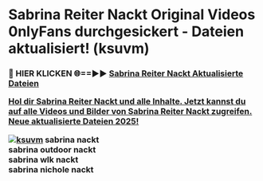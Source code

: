# Sabrina Reiter Nackt Original Videos 0nlyFans durchgesickert - Dateien aktualisiert! (ksuvm)

<h3>🔴 HIER KLICKEN 🌐==►► <a href="https://tinyurl.com/h6vf6nb8" rel="nofollow">Sabrina Reiter Nackt Aktualisierte Dateien

Hol dir Sabrina Reiter Nackt und alle Inhalte. Jetzt kannst du auf alle Videos und Bilder von Sabrina Reiter Nackt zugreifen. Neue aktualisierte Dateien 2025!

[![ksuvm](https://i.imgur.com/sD4kR3V.gif)](https://tinyurl.com/h6vf6nb8)
sabrina nackt<br>
sabrina outdoor nackt<br>
sabrina wlk nackt<br>
sabrina nichole nackt